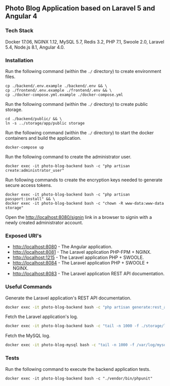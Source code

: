 ## Photo Blog Application based on Laravel 5 and Angular 4

### Tech Stack

Docker 17.06, NGINX 1.12, MySQL 5.7, Redis 3.2, PHP 7.1, Swoole 2.0, Laravel 5.4, Node.js 8.1, Angular 4.0.

### Installation

Run the following command (within the `./` directory) to create environment files.

```
cp ./backend/.env.example ./backend/.env && \
cp ./frontend/.env.example ./frontend/.env && \
cp ./docker-compose.yml.example ./docker-compose.yml
```

Run the following command (within the `./` directory) to create public storage.

```
cd ./backend/public/ && \
ln -s ../storage/app/public storage
```

Run the following command (within the `./` directory) to start the docker containers and build the application.

```
docker-compose up
```

Run the following command to create the administrator user.
```
docker exec -it photo-blog-backend bash -c "php artisan create:administrator_user"
```

Run following commands to create the encryption keys needed to generate secure access tokens.
```
docker exec -it photo-blog-backend bash -c "php artisan passport:install" && \
docker exec -it photo-blog-backend bash -c "chown -R www-data:www-data storage"
```

Open the [http://localhost:8080/signin](http://localhost:8080/signin) link in a browser to signin with a newly created administrator account.

### Exposed URI's

* [http://localhost:8080](http://localhost:8080) - The Angular application.
* [http://localhost:8081](http://localhost:8081) - The Laravel application PHP-FPM + NGINX.
* [http://localhost:1215](http://localhost:1215) - The Laravel application PHP + SWOOLE.
* [http://localhost:8084](http://localhost:8084) - The Laravel application PHP + SWOOLE + NGINX.
* [http://localhost:8083](http://localhost:8083) - The Laravel application REST API documentation.

### Useful Commands

Generate the Laravel application's REST API documentation.

```bash
docker exec -it photo-blog-backend bash -c "php artisan generate:rest_api_documentation"
```

Fetch the Laravel application's log.

```bash
docker exec -it photo-blog-backend bash -c "tail -n 1000 -f ./storage/logs/laravel.log"
```

Fetch the MySQL log.

```bash
docker exec -it photo-blog-mysql bash -c "tail -n 1000 -f /var/log/mysql/general.log"
```

### Tests

Run the following command to execute the backend application tests.
```
docker exec -it photo-blog-backend bash -c "./vendor/bin/phpunit"
```
